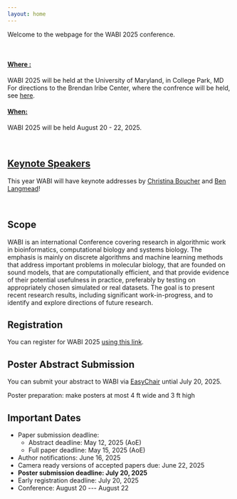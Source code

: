 ```yaml
---
layout: home
---
```


Welcome to the webpage for the WABI 2025 conference.  

<br>

#### <u> Where : </u>
WABI 2025 will be held at the University of Maryland, in College Park, MD 
For directions to the Brendan Iribe Center, where the confrence will be held, see [here](https://wabiconf.github.io/2025/rooms/room-a/).
<br>

#### <u> When: </u>
WABI 2025 will be held August 20 - 22, 2025.

<br>

## <u> Keynote Speakers </u>

This year WABI will have keynote addresses by [Christina Boucher](https://www.christinaboucher.com/) and [Ben Langmead](https://www.langmead-lab.org/)!

<br>

## Scope

WABI is an international Conference covering research in algorithmic work in bioinformatics, computational biology and systems biology. The emphasis is mainly on discrete algorithms and machine learning methods that address important problems in molecular biology, that are founded on sound models, that are computationally efficient, and that provide evidence of their potential usefulness in practice, preferably by testing on appropriately chosen simulated or real datasets. The goal is to present recent research results, including significant work-in-progress, and to identify and explore directions of future research. 

## Registration

You can register for WABI 2025 [using this link](https://go.umd.edu/wabi25payment).

## Poster Abstract Submission

You can submit your abstract to WABI via [EasyChair](https://easychair.org/conferences/?conf=wabi2025) untial July 20, 2025.

Poster preparation: make posters at most 4 ft wide and 3 ft high


## Important Dates

* Paper submission deadline: 
  * Abstract deadline: May 12, 2025 (AoE)
  * Full paper deadline: May 15, 2025 (AoE)
* Author notifications: June 16, 2025
* Camera ready versions of accepted papers due: June 22, 2025
* <strong>Poster submission deadline: July 20, 2025</strong>
* Early registration deadline: July 20, 2025
* Conference: August 20 --- August 22

